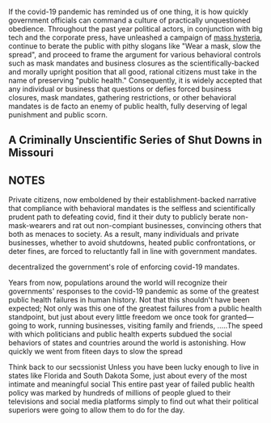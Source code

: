
If the covid-19 pandemic has reminded us of one thing, it is how quickly government officials can command a culture of practically unquestioned obedience. Throughout the past year political actors, in conjunction with big tech and the corporate press, have unleashed a campaign of [mass hysteria](https://www.mdpi.com/1660-4601/18/4/1376/htm?fbclid=IwAR3hKqZ614zBr9zHXBOuaxTA8Z0Dt9Hb-TxObCY3qdpCJFuqh_Mmh3jCdtQ), continue to berate the public with pithy slogans like "Wear a mask, slow the spread", and proceed to frame the argument for various behavioral controls such as mask mandates and business closures as the scientifically-backed and morally upright position that all good, rational citizens must take in the name of preserving "public health." Consequently, it is widely accepted that any individual or business that questions or defies forced business closures, mask mandates, gathering restrictions, or other behavioral mandates is de facto an enemy of public health, fully deserving of legal punishment and public scorn. 





## A Criminally Unscientific Series of Shut Downs in Missouri



## NOTES

Private citizens, now emboldened by their establishment-backed narrative that compliance with behavioral mandates is the selfless and scientifically prudent path to defeating covid, find it their duty to publicly berate non-mask-wearers and rat out non-compiant businesses, convincing others that both as menaces to society. As a result, many individuals and private businesses, whether to avoid shutdowns, heated public confrontations, or deter fines, are forced to reluctantly fall in line with government mandates.



decentralized the government's role of enforcing covid-19 mandates. 

Years from now, populations around the world will recognize their governments' responses to the covid-19 pandemic as some of the greatest public health failures in human history. Not that this shouldn't have been expected; Not only was this one of the greatest failures from a public health standpoint, but just about every little freedom we once took for granted&mdash; going to work, running businesses, visiting family and friends, .....The speed with which politicians and public health experts subdued the social behaviors of states and countries around the world is astonishing. How quickly we went from fiteen days to slow the spread

Think back to our secssionist Unless you have been lucky enough to live in states like Florida and South Dakota Some, just about every of the most intimate and meaningful social This entire past year of failed public health policy was marked by hundreds of millions of people glued to their televisions and social media platforms simply to find out what their political superiors were going to allow them to do for the day. 
